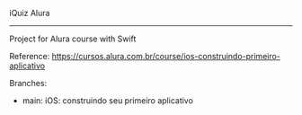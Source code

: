 iQuiz Alura

---

Project for Alura course with Swift

Reference: https://cursos.alura.com.br/course/ios-construindo-primeiro-aplicativo

Branches:

- main: iOS: construindo seu primeiro aplicativo
